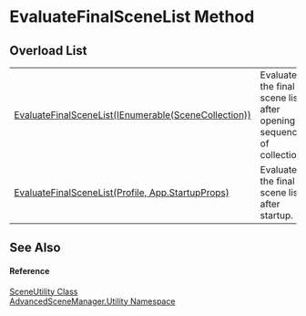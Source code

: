 # EvaluateFinalSceneList Method


## Overload List
<table>
<tr>
<td><a href="M_AdvancedSceneManager_Utility_SceneUtility_EvaluateFinalSceneList_1.md">EvaluateFinalSceneList(IEnumerable(SceneCollection))</a></td>
<td>Evaluate the final scene list after opening a sequence of collections.</td></tr>
<tr>
<td><a href="M_AdvancedSceneManager_Utility_SceneUtility_EvaluateFinalSceneList.md">EvaluateFinalSceneList(Profile, App.StartupProps)</a></td>
<td>Evaluate the final scene list after startup.</td></tr>
</table>

## See Also


#### Reference
<a href="T_AdvancedSceneManager_Utility_SceneUtility.md">SceneUtility Class</a>  
<a href="N_AdvancedSceneManager_Utility.md">AdvancedSceneManager.Utility Namespace</a>  
